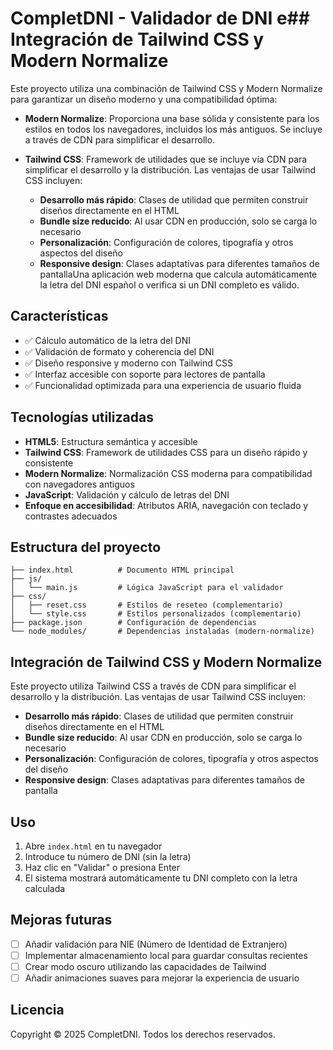 # CompletDNI - Validador de DNI e## Integración de Tailwind CSS y Modern Normalize

Este proyecto utiliza una combinación de Tailwind CSS y Modern Normalize para garantizar un diseño moderno y una compatibilidad óptima:

- **Modern Normalize**: Proporciona una base sólida y consistente para los estilos en todos los navegadores, incluidos los más antiguos. Se incluye a través de CDN para simplificar el desarrollo.

- **Tailwind CSS**: Framework de utilidades que se incluye vía CDN para simplificar el desarrollo y la distribución. Las ventajas de usar Tailwind CSS incluyen:
  - **Desarrollo más rápido**: Clases de utilidad que permiten construir diseños directamente en el HTML
  - **Bundle size reducido**: Al usar CDN en producción, solo se carga lo necesario
  - **Personalización**: Configuración de colores, tipografía y otros aspectos del diseño
  - **Responsive design**: Clases adaptativas para diferentes tamaños de pantallaUna aplicación web moderna que calcula automáticamente la letra del DNI español o verifica si un DNI completo es válido.

## Características

- ✅ Cálculo automático de la letra del DNI
- ✅ Validación de formato y coherencia del DNI
- ✅ Diseño responsive y moderno con Tailwind CSS
- ✅ Interfaz accesible con soporte para lectores de pantalla
- ✅ Funcionalidad optimizada para una experiencia de usuario fluida

## Tecnologías utilizadas

- **HTML5**: Estructura semántica y accesible
- **Tailwind CSS**: Framework de utilidades CSS para un diseño rápido y consistente
- **Modern Normalize**: Normalización CSS moderna para compatibilidad con navegadores antiguos
- **JavaScript**: Validación y cálculo de letras del DNI
- **Enfoque en accesibilidad**: Atributos ARIA, navegación con teclado y contrastes adecuados

## Estructura del proyecto

```
├── index.html          # Documento HTML principal
├── js/
│   └── main.js         # Lógica JavaScript para el validador
├── css/
│   ├── reset.css       # Estilos de reseteo (complementario)
│   └── style.css       # Estilos personalizados (complementario)
├── package.json        # Configuración de dependencias
└── node_modules/       # Dependencias instaladas (modern-normalize)
```

## Integración de Tailwind CSS y Modern Normalize

Este proyecto utiliza Tailwind CSS a través de CDN para simplificar el desarrollo y la distribución. Las ventajas de usar Tailwind CSS incluyen:

- **Desarrollo más rápido**: Clases de utilidad que permiten construir diseños directamente en el HTML
- **Bundle size reducido**: Al usar CDN en producción, solo se carga lo necesario
- **Personalización**: Configuración de colores, tipografía y otros aspectos del diseño
- **Responsive design**: Clases adaptativas para diferentes tamaños de pantalla

## Uso

1. Abre `index.html` en tu navegador
2. Introduce tu número de DNI (sin la letra)
3. Haz clic en "Validar" o presiona Enter
4. El sistema mostrará automáticamente tu DNI completo con la letra calculada

## Mejoras futuras

- [ ] Añadir validación para NIE (Número de Identidad de Extranjero)
- [ ] Implementar almacenamiento local para guardar consultas recientes
- [ ] Crear modo oscuro utilizando las capacidades de Tailwind
- [ ] Añadir animaciones suaves para mejorar la experiencia de usuario

## Licencia

Copyright © 2025 CompletDNI. Todos los derechos reservados.
